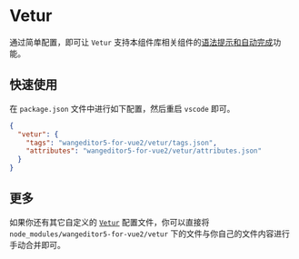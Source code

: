 # Vetur

通过简单配置，即可让 `Vetur` 支持本组件库相关组件的[语法提示和自动完成](https://vuejs.github.io/vetur/guide/component-data.html#supported-frameworks)功能。

## 快速使用

在 `package.json` 文件中进行如下配置，然后重启 `vscode` 即可。

```json
{
  "vetur": {
    "tags": "wangeditor5-for-vue2/vetur/tags.json",
    "attributes": "wangeditor5-for-vue2/vetur/attributes.json"
  }
}
```

## 更多

如果你还有其它自定义的 [`Vetur`](https://vuejs.github.io/vetur/guide/component-data.html#workspace-component-data) 配置文件，你可以直接将 `node_modules/wangeditor5-for-vue2/vetur` 下的文件与你自己的文件内容进行手动合并即可。

